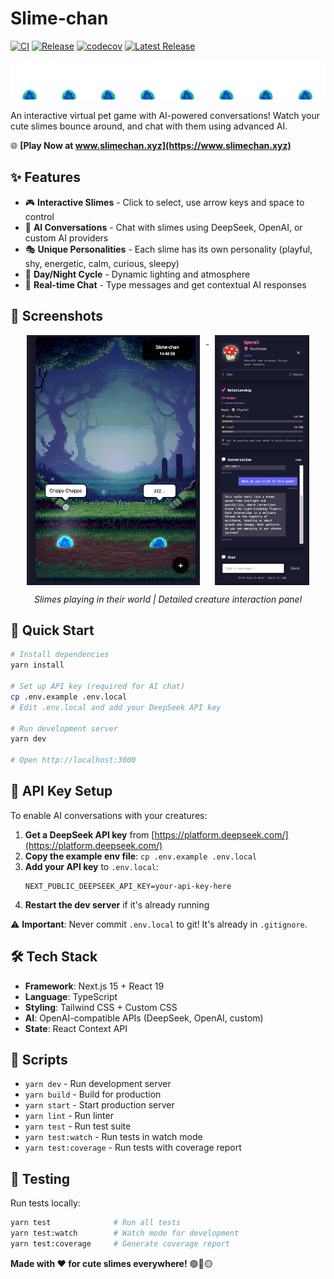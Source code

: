 # Slime-chan

[![CI](https://github.com/mapleleafjack/slime-chan/actions/workflows/ci.yml/badge.svg)](https://github.com/mapleleafjack/slime-chan/actions/workflows/ci.yml)
[![Release](https://github.com/mapleleafjack/slime-chan/actions/workflows/release.yml/badge.svg)](https://github.com/mapleleafjack/slime-chan/actions/workflows/release.yml)
[![codecov](https://codecov.io/gh/mapleleafjack/slime-chan/branch/main/graph/badge.svg)](https://codecov.io/gh/mapleleafjack/slime-chan)
[![Latest Release](https://img.shields.io/github/v/release/mapleleafjack/slime-chan)](https://github.com/mapleleafjack/slime-chan/releases/latest)

![Slime-chan](public/assets/blue/idle.png)

An interactive virtual pet game with AI-powered conversations! Watch your cute slimes bounce around, and chat with them using advanced AI.

🌐 **[Play Now at www.slimechan.xyz](https://www.slimechan.xyz)**

## ✨ Features

- 🎮 **Interactive Slimes** - Click to select, use arrow keys and space to control
- 🤖 **AI Conversations** - Chat with slimes using DeepSeek, OpenAI, or custom AI providers
- 🎭 **Unique Personalities** - Each slime has its own personality (playful, shy, energetic, calm, curious, sleepy)
- 🌅 **Day/Night Cycle** - Dynamic lighting and atmosphere
- 💬 **Real-time Chat** - Type messages and get contextual AI responses

## 📸 Screenshots

<p align="center">
  <a href=".github/screenshots/gameplay.png">
    <img src=".github/screenshots/gameplay.png" alt="Gameplay" height="400" style="vertical-align: top; margin-right: 10px;" />
  </a>
  <a href=".github/screenshots/creature-detail.png">
    <img src=".github/screenshots/creature-detail.png" alt="Creature Detail" height="400" style="vertical-align: top; margin-left: 10px;" />
  </a>
</p>
<p align="center">
  <em>Slimes playing in their world | Detailed creature interaction panel</em>
</p>


## 🚀 Quick Start

```bash
# Install dependencies
yarn install

# Set up API key (required for AI chat)
cp .env.example .env.local
# Edit .env.local and add your DeepSeek API key

# Run development server
yarn dev

# Open http://localhost:3000
```

## 🔑 API Key Setup

To enable AI conversations with your creatures:

1. **Get a DeepSeek API key** from [https://platform.deepseek.com/](https://platform.deepseek.com/)
2. **Copy the example env file**: `cp .env.example .env.local`
3. **Add your API key** to `.env.local`:
   ```
   NEXT_PUBLIC_DEEPSEEK_API_KEY=your-api-key-here
   ```
4. **Restart the dev server** if it's already running

⚠️ **Important**: Never commit `.env.local` to git! It's already in `.gitignore`.


## 🛠️ Tech Stack

- **Framework**: Next.js 15 + React 19
- **Language**: TypeScript
- **Styling**: Tailwind CSS + Custom CSS
- **AI**: OpenAI-compatible APIs (DeepSeek, OpenAI, custom)
- **State**: React Context API

## 📝 Scripts

- `yarn dev` - Run development server
- `yarn build` - Build for production
- `yarn start` - Start production server
- `yarn lint` - Run linter
- `yarn test` - Run test suite
- `yarn test:watch` - Run tests in watch mode
- `yarn test:coverage` - Run tests with coverage report

## 🧪 Testing

Run tests locally:
```bash
yarn test              # Run all tests
yarn test:watch        # Watch mode for development
yarn test:coverage     # Generate coverage report
```


**Made with ❤️ for cute slimes everywhere!** 🟢🔴🟡
